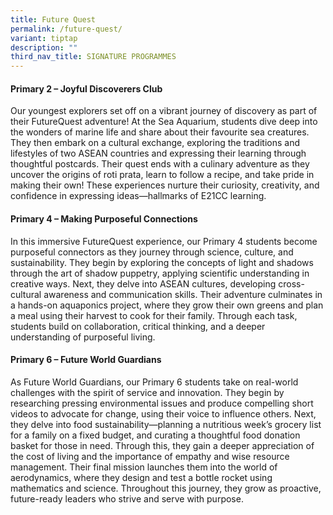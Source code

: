 ```yaml
---
title: Future Quest
permalink: /future-quest/
variant: tiptap
description: ""
third_nav_title: SIGNATURE PROGRAMMES
---
```

<h4>Primary 2 – Joyful Discoverers Club</h4>
<p>Our youngest explorers set off on a vibrant journey of discovery as part
of their FutureQuest adventure! At the Sea Aquarium, students dive deep
into the wonders of marine life and share about their favourite sea creatures.
They then embark on a cultural exchange, exploring the traditions and lifestyles
of two ASEAN countries and expressing their learning through thoughtful
postcards. Their quest ends with a culinary adventure as they uncover the
origins of roti prata, learn to follow a recipe, and take pride in making
their own! These experiences nurture their curiosity, creativity, and confidence
in expressing ideas—hallmarks of E21CC learning.</p>
<h4>Primary 4 – Making Purposeful Connections</h4>
<p>In this immersive FutureQuest experience, our Primary 4 students become
purposeful connectors as they journey through science, culture, and sustainability.
They begin by exploring the concepts of light and shadows through the art
of shadow puppetry, applying scientific understanding in creative ways.
Next, they delve into ASEAN cultures, developing cross-cultural awareness
and communication skills. Their adventure culminates in a hands-on aquaponics
project, where they grow their own greens and plan a meal using their harvest
to cook for their family. Through each task, students build on collaboration,
critical thinking, and a deeper understanding of purposeful living.</p>
<h4>Primary 6 – Future World Guardians</h4>
<p>As Future World Guardians, our Primary 6 students take on real-world challenges
with the spirit of service and innovation. They begin by researching pressing
environmental issues and produce compelling short videos to advocate for
change, using their voice to influence others. Next, they delve into food
sustainability—planning a nutritious week’s grocery list for a family on
a fixed budget, and curating a thoughtful food donation basket for those
in need. Through this, they gain a deeper appreciation of the cost of living
and the importance of empathy and wise resource management. Their final
mission launches them into the world of aerodynamics, where they design
and test a bottle rocket using mathematics and science. Throughout this
journey, they grow as proactive, future-ready leaders who strive and serve
with purpose.</p>